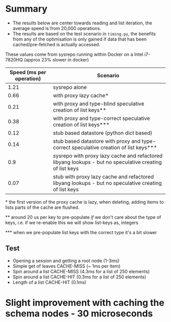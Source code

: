 # Summary

- The results below are center towards reading and list iteration, the average speed is from 20,000 operations.
- The results are based on the test scenario in `timing.py`, the benefits from any of the optimisation is only gained if data that has been cached/pre-fetched is actually accessed.


These values come from sysrepo running within Docker on a Intel i7-7820HQ (approx 23% slower in docker)


| Speed (ms per operation)     | Scenario                       |
|------------------------------|--------------------------------|
| 1.21                         | sysrepo alone                  |
| 0.66                         | with proxy lazy cache*         |
| 0.21                         | with proxy and type-blind speculative creation of list keys\** |
| 0.38                         | with proxy and type-correct speculative creation of list keys\***  |
| 0.12                         | stub based datastore (python dict based)       |
| 0.14                         | stub based datastore with proxy and type-correct speculative creation of list keys\*** |
| 0.9                          | sysrepo with proxy lazy cache and refactored libyang lookups - but no speculative creating of list keys |
| 0.07                         | stub with proxy lazy cache and refactored libyang lookups - but no speculative creating of list keys |


\* the first version of the proxy cache is lazy, when deleting, adding items to lists parts of the cache are flushed.

\** around 20 us per key to pre-populate *if* we don't care about the type of keys, i.e. if we re-enable this we will show list-keys as, integers

\*** when we pre-populate list keys with the correct type it's a bit slower



## Test

 - Opening a session and getting a root node (1-3ms)
 - Simple get of leaves CACHE-MISS (~ 1ms per item)
 - Spin around a list CACHE-MISS (4.3ms for a list of 250 elements)
 - Spin around a list CACHE-HIT (0.3ms for a list of 250 elements)
 - Length of a list CACHE-HIT (0.1ms)


# Slight improvement with caching the schema nodes - 30 microseconds
